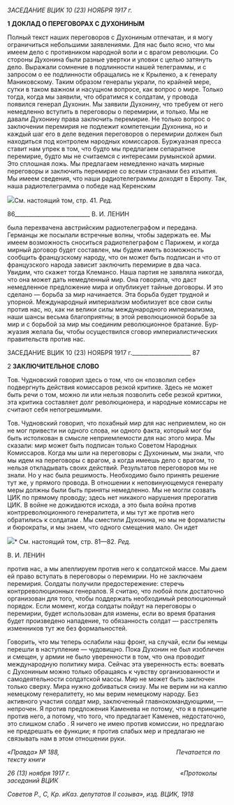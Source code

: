 _ЗАСЕДАНИЕ ВЦИК 10 (23) НОЯБРЯ 1917 г._

**1** **ДОКЛАД О ПЕРЕГОВОРАХ С ДУХОНИНЫМ**

Полный текст наших переговоров с Духониным отпечатан, и я могу ограничиться небольшими заявлениями. Для нас было ясно, что мы имеем дело с противником на­родной воли и с врагом революции. Со стороны Духонина были разные увертки и уловки с целью затянуть дело. Выражали сомнение в подлинности нашей телеграммы, и с запросом о ее подлинности обращались не к Крыленко, а к генералу Маниковскому. Таким образом генералы украли, по крайней мере, сутки в таком важном и насущном вопросе, как вопрос о мире. Только тогда, когда мы заявили, что обратимся к солдатам, у провода появился генерал Духонин. Мы заявили Духонину, что требуем от него не­медленно вступить в переговоры о перемирии, и только. Мы не давали Духонину права заключить перемирие. Не только вопрос о заключении перемирия не подлежит компе­тенции Духонина, но и каждый шаг его в деле ведения переговоров о перемирии дол­жен был находиться под контролем народных комиссаров. Буржуазная пресса ставит нам упрек в том, что будто мы предлагаем сепаратное перемирие, будто мы не счита­емся с интересами румынской армии. Это сплошная ложь. Мы предлагаем немедленно начать мирные переговоры и заключить перемирие со всеми странами без изъятия. Мы имеем сведения, что наши радиотелеграммы доходят в Европу. Так, наша радиотеле­грамма о победе над Керенским

![](file:///C:/Users/bot32/AppData/Local/Temp/msohtmlclip1/01/clip_image001.png)См. настоящий том, стр. 41. _Ред._

  

86___________________________ В. И. ЛЕНИН

была перехвачена австрийским радиотелеграфом и передана. Германцы же посылали встречные волны, чтобы задержать ее. Мы имеем возможность сноситься радиотеле­графом с Парижем, и когда мирный договор будет составлен, мы будем иметь возмож­ность сообщить французскому народу, что он может быть подписан и что от француз­ского народа зависит заключить перемирие в два часа. Увидим, что скажет тогда Кле­мансо. Наша партия не заявляла никогда, что она может дать немедленный мир. Она говорила, что даст немедленное предложение мира и опубликует тайные договоры. И это сделано — борьба за мир начинается. Эта борьба будет трудной и упорной. Между­народный империализм мобилизует все свои силы против нас, но, как ни велики силы международного империализма, наши шансы весьма благоприятны; в этой революци­онной борьбе за мир и с борьбой за мир мы соединим революционное братание. Бур­жуазия желала бы, чтобы осуществился сговор империалистических правительств про­тив нас.

  

ЗАСЕДАНИЕ ВЦИК 10 (23) НОЯБРЯ 1917 г._____________________ 87

2 **ЗАКЛЮЧИТЕЛЬНОЕ СЛОВО**

Тов. Чудновский говорил здесь о том, что он «позволил себе» подвергнуть действия комиссаров резкой критике. Здесь не может быть речи о том, можно ли или нельзя по­зволить себе резкой критики, эта критика составляет долг революционера, и народные комиссары не считают себя непогрешимыми.

Тов. Чудновский говорил, что похабный мир для нас неприемлем, но он не мог при­вести ни одного слова, ни одного факта, который мог бы быть истолкован в смысле не­приемлемости для нас этого мира. Мы сказали: мир может быть подписан только Сове­том Народных Комиссаров. Когда мы шли на переговоры с Духониным, мы знали, что мы идем на переговоры с врагом, а когда имеешь дело с врагом, то нельзя откладывать своих действий. Результатов переговоров мы не знали. Но у нас была решимость. Не­обходимо было принять решение тут же, у прямого провода. В отношении к непови­нующемуся генералу меры должны были быть приняты немедленно. Мы не могли со­звать ЦИК по прямому проводу; здесь нет никакого нарушения прерогатив ЦИК. В войне не дожидаются исхода, а это была война против контрреволюционного генерали­тета, и мы тут же против него обратились к солдатам . Мы сместили Духонина, но мы не формалисты и бюрократы, и мы знаем, что одного смещения мало. Он идет

![](file:///C:/Users/bot32/AppData/Local/Temp/msohtmlclip1/01/clip_image002.png)* См. настоящий том, стр. 81—82. _Ред._

  

В. И. ЛЕНИН

против нас, а мы апеллируем против него к солдатской массе. Мы даем ей право всту­пать в переговоры о перемирии. Но не заключаем перемирия. Солдаты получили пре­достережение: стеречь контрреволюционных генералов. Я считаю, что любой полк дос­таточно организован для того, чтобы поддержать необходимый революционный поря­док. Если момент, когда солдаты пойдут на переговоры о перемирии, будет использо­ван для измены, если во время братания будет произведено нападение, то обязанность солдат — расстрелять изменников тут же без формальностей.

Говорить, что мы теперь ослабили наш фронт, на случай, если бы немцы перешли в наступление — чудовищно. Пока Духонин не был изобличен и смещен, у армии не бы­ло уверенности в том, что она проводит международную политику мира. Сейчас эта уверенность есть: воевать с Духониным можно только обращаясь к чувству организо­ванности и самодеятельности солдатской массы. Мир не может быть заключен только сверху. Мира нужно добиваться снизу. Мы не верим ни на каплю немецкому генерали­тету, но мы верим немецкому народу. Без активного участия солдат мир, заключенный главнокомандующими, — непрочен. Я против предложения Каменева не потому, что я в принципе против него, а потому, что того, что предлагает Каменев, недостаточно, это слишком слабо . Я ничего не имею против комиссии, но предлагаю не предрешать ее функции; я против слабых мер и предлагаю не связывать нам в этом отношении руки.

_«Правда» № 188,                                                                    Печатается по тексту книги_

_26 (13) ноября 1917 г.                                                                «Протоколы заседаний ВЦИК_

_Советов Р., С, Кр. иКаз. депутатов_ _II_ _созыва», изд. ВЦИК, 1918_